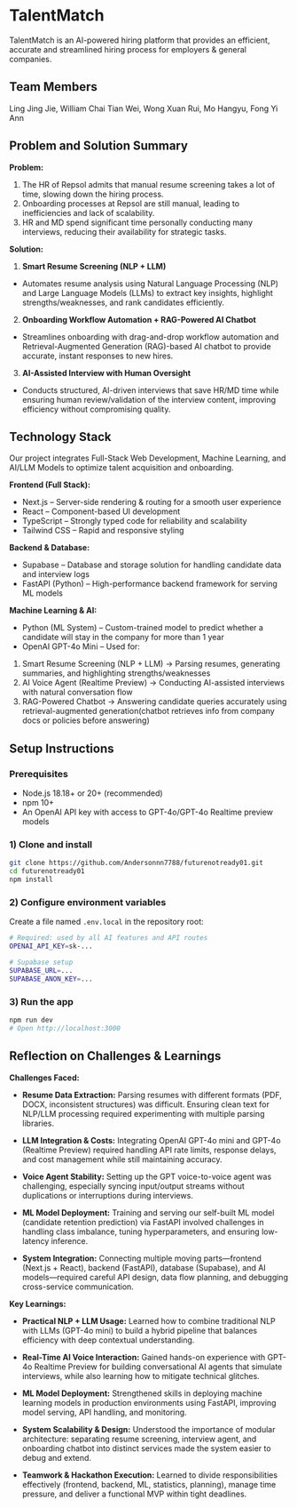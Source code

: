 # TalentMatch
TalentMatch is an AI-powered hiring platform that provides an efficient, accurate and streamlined hiring process for employers & general companies.

## Team Members
Ling Jing Jie, 
William Chai Tian Wei, 
Wong Xuan Rui, 
Mo Hangyu, 
Fong Yi Ann 

## Problem and Solution Summary
**Problem:** 
1. The HR of Repsol admits that manual resume screening takes a lot of time, slowing down the hiring process.
2. Onboarding processes at Repsol are still manual, leading to inefficiencies and lack of scalability.
3. HR and MD spend significant time personally conducting many interviews, reducing their availability for strategic tasks.

**Solution:**
1. **Smart Resume Screening (NLP + LLM)**
- Automates resume analysis using Natural Language Processing (NLP) and Large Language Models (LLMs) to extract key insights, highlight strengths/weaknesses, and rank candidates efficiently.
2. **Onboarding Workflow Automation + RAG-Powered AI Chatbot**
- Streamlines onboarding with drag-and-drop workflow automation and Retrieval-Augmented Generation (RAG)-based AI chatbot to provide accurate, instant responses to new hires.
3. **AI-Assisted Interview with Human Oversight**
- Conducts structured, AI-driven interviews that save HR/MD time while ensuring human review/validation of the interview content, improving efficiency without compromising quality.

## Technology Stack
Our project integrates Full-Stack Web Development, Machine Learning, and AI/LLM Models to optimize talent acquisition and onboarding.

**Frontend (Full Stack):**
- Next.js – Server-side rendering & routing for a smooth user experience
- React – Component-based UI development
- TypeScript – Strongly typed code for reliability and scalability
- Tailwind CSS – Rapid and responsive styling

**Backend & Database:**
- Supabase – Database and storage solution for handling candidate data and interview logs
- FastAPI (Python) – High-performance backend framework for serving ML models

**Machine Learning & AI:**
- Python (ML System) – Custom-trained model to predict whether a candidate will stay in the company for more than 1 year
- OpenAI GPT-4o Mini – Used for:
1. Smart Resume Screening (NLP + LLM) → Parsing resumes, generating summaries, and highlighting strengths/weaknesses
2. AI Voice Agent (Realtime Preview) → Conducting AI-assisted interviews with natural conversation flow
3. RAG-Powered Chatbot → Answering candidate queries accurately using retrieval-augmented generation(chatbot retrieves info from company docs or policies before answering)

## Setup Instructions

### Prerequisites
- Node.js 18.18+ or 20+ (recommended)
- npm 10+
- An OpenAI API key with access to GPT-4o/GPT-4o Realtime preview models

### 1) Clone and install
```bash
git clone https://github.com/Andersonnn7788/futurenotready01.git
cd futurenotready01
npm install
```

### 2) Configure environment variables
Create a file named `.env.local` in the repository root:

```bash
# Required: used by all AI features and API routes
OPENAI_API_KEY=sk-...

# Supabase setup
SUPABASE_URL=...
SUPABASE_ANON_KEY=...
```

### 3) Run the app
```bash
npm run dev
# Open http://localhost:3000
```

## Reflection on Challenges & Learnings
**Challenges Faced:**

- **Resume Data Extraction:** Parsing resumes with different formats (PDF, DOCX, inconsistent structures) was difficult. Ensuring clean text for NLP/LLM processing required experimenting with multiple parsing libraries.

- **LLM Integration & Costs:** Integrating OpenAI GPT-4o mini and GPT-4o (Realtime Preview) required handling API rate limits, response delays, and cost management while still maintaining accuracy.

- **Voice Agent Stability:** Setting up the GPT voice-to-voice agent was challenging, especially syncing input/output streams without duplications or interruptions during interviews.

- **ML Model Deployment:** Training and serving our self-built ML model (candidate retention prediction) via FastAPI involved challenges in handling class imbalance, tuning hyperparameters, and ensuring low-latency inference.

- **System Integration:** Connecting multiple moving parts—frontend (Next.js + React), backend (FastAPI), database (Supabase), and AI models—required careful API design, data flow planning, and debugging cross-service communication.

**Key Learnings:**

- **Practical NLP + LLM Usage:** Learned how to combine traditional NLP with LLMs (GPT-4o mini) to build a hybrid pipeline that balances efficiency with deep contextual understanding.

- **Real-Time AI Voice Interaction:** Gained hands-on experience with GPT-4o Realtime Preview for building conversational AI agents that simulate interviews, while also learning how to mitigate technical glitches.

- **ML Model Deployment:** Strengthened skills in deploying machine learning models in production environments using FastAPI, improving model serving, API handling, and monitoring.

- **System Scalability & Design:** Understood the importance of modular architecture: separating resume screening, interview agent, and onboarding chatbot into distinct services made the system easier to debug and extend.

- **Teamwork & Hackathon Execution:** Learned to divide responsibilities effectively (frontend, backend, ML, statistics, planning), manage time pressure, and deliver a functional MVP within tight deadlines.


